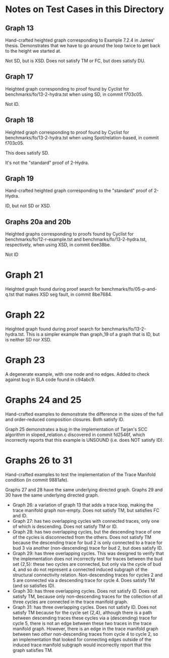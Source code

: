 # Notes on Test Cases in this Directory

## Graph 13

Hand-crafted heighted graph corresponding to Example 7.2.4 in James' thesis.
Demonstrates that we have to go around the loop twice to get back to the height
we started at.

Not SD, but is XSD.
Does not satisfy TM or FC, but does satisfy DU.

## Graph 17

Heighted graph corresponding to proof found by Cyclist for
benchmarks/fo/13-2-hydra.tst when using SD, in commit f703c05.

Not ID.

## Graph 18

Heighted graph corresponding to proof found by Cyclist for
benchmarks/fo/13-2-hydra.tst when using Spot/relation-based, in commit f703c05.

This does satisfy SD.

It's not the "standard" proof of 2-Hydra.

## Graph 19

Hand-crafted heighted graph corresponding to the "standard" proof of 2-Hydra.

ID, but not SD or XSD.

## Graphs 20a and 20b

Heighted graphs corresponding to proofs found by Cyclist for
benchmarks/fo/12-r-example.tst and benchmarks/fo/13-2-hydra.tst, respectively,
when using XSD, in commit 6ee38be.

Not ID

# Graph 21

Heighted graph found during proof search for benchmarks/fo/05-p-and-q.tst that
makes XSD seg fault, in commit 8be7684.

# Graph 22

Heighted graph found during proof search for benchmarks/fo/13-2-hydra.tst.
This is a simpler example than graph_19 of a graph that is ID, but is neither
SD nor XSD.

# Graph 23

A degenerate example, with one node and no edges. Added to check against bug in
SLA code found in c94abc9.

# Graphs 24 and 25

Hand-crafted examples to demonstrate the difference in the sizes of the full
and order-reduced composition closures. Both satisfy ID.

Graph 25 demonstrates a bug in the implementation of Tarjan's SCC algorithm in
sloped_relation.c discovered in commit fd2546f, which incorrectly reports that
this example is UNSOUND (i.e. does NOT satisfy ID).

# Graphs 26 to 31

Hand-crafted examples to test the implementation of the Trace Manifold condition
(in commit 9881afe).

Graphs 27 and 28 have the same underlying directed graph.
Graphs 29 and 30 have the same underlying directed graph.

* Graph 26: a variation of graph 13 that adds a trace loop, making the trace manifold graph non-empty. Does not satisfy TM, but satisfies FC and ID.
* Graph 27: has two overlapping cycles with connected traces, only one of which is descending. Does not satisfy TM or ID.
* Graph 28: has two overlapping cycles, but the descending trace of one of the cycles is disconnected from the others. Does not satisfy TM because the descending trace for bud 2 is only connected to a trace for bud 3 via another (non-descending) trace for bud 2, but does satisfy ID.
* Graph 29: has three overlapping cycles. This was designed to verify that the implementation does not incorrectly test for traces between the bud set {2,5}: these two cycles are connected, but only via the cycle of bud 4, and so do not represent a connected induced subgraph of the structural connectivity relation. Non-descending traces for cycles 2 and 5 are connected via a descending trace for cycle 4. Does satisfy TM (and so satisfies ID).
* Graph 30: has three overlapping cycles. Does not satisfy ID. Does not satisfy TM, because only non-descending traces for the collection of all three cycles are connected in the trace manifold graph.
* Graph 31: has three overlapping cycles. Does not satisfy ID. Does not satisfy TM because for the cycle set {2,4}, although there is a path between descending traces these cycles via a (descending) trace for cycle 5, there is not an edge between these two traces in the trace manifold graph. However, there is an edge in the trace manifold graph between two *other* non-descending traces from cycle 4 to cycle 2, so an implementation that looked for connecting edges outside of the induced trace manifold subgraph would incorrectly report that this graph satisfies TM.
